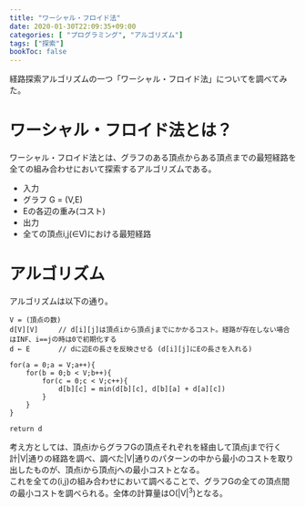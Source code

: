 ```yaml
---
title: "ワーシャル・フロイド法"
date: 2020-01-30T22:09:35+09:00
categories: [ "プログラミング", "アルゴリズム"]
tags: ["探索"]
bookToc: false
---
```


経路探索アルゴリズムの一つ「ワーシャル・フロイド法」についてを調べてみた。


# ワーシャル・フロイド法とは？

ワーシャル・フロイド法とは、グラフのある頂点からある頂点までの最短経路を全ての組み合わせにおいて探索するアルゴリズムである。  

- 入力
 - グラフ G = (V,E)
 - Eの各辺の重み(コスト)
- 出力
 - 全ての頂点i,j(∈V)における最短経路

# アルゴリズム

アルゴリズムは以下の通り。

```
V = (頂点の数)
d[V][V]     // d[i][j]は頂点iから頂点jまでにかかるコスト。経路が存在しない場合はINF、i==jの時は0で初期化する
d ← E       // dに辺Eの長さを反映させる (d[i][j]にEの長さを入れる)

for(a = 0;a = V;a++){
    for(b = 0;b < V;b++){
        for(c = 0;c < V;c++){
            d[b][c] = min(d[b][c], d[b][a] + d[a][c])
        }
    }
}

return d
```

考え方としては、頂点iからグラフGの頂点それぞれを経由して頂点jまで行く計|V|通りの経路を調べ、調べた|V|通りのパターンの中から最小のコストを取り出したものが、頂点iから頂点jへの最小コストとなる。  
これを全ての(i,j)の組み合わせにおいて調べることで、グラフGの全ての頂点間の最小コストを調べられる。全体の計算量はO(|V|<sup>3</sup>)となる。  


